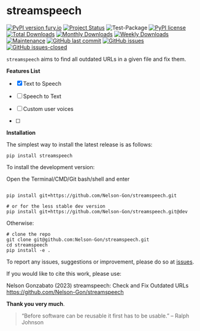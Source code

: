 # streamspeech

[![PyPI version fury.io](https://badge.fury.io/py/streamspeech.svg)](https://pypi.python.org/pypi/streamspeech/)
[![Project Status](http://www.repostatus.org/badges/latest/active.svg)](http://www.repostatus.org/#active) 
![Test-Package](https://github.com/Nelson-Gon/streamspeech/workflows/Test-Package/badge.svg)
[![PyPI license](https://img.shields.io/pypi/l/streamspeech.svg)](https://pypi.python.org/pypi/streamspeech/)
[![Total Downloads](https://pepy.tech/badge/streamspeech)](https://pepy.tech/project/streamspeech)
[![Monthly Downloads](https://pepy.tech/badge/streamspeech/month)](https://pepy.tech/project/streamspeech)
[![Weekly Downloads](https://pepy.tech/badge/streamspeech/week)](https://pepy.tech/project/streamspeech)
[![Maintenance](https://img.shields.io/badge/Maintained%3F-yes-green.svg)](https://GitHub.com/Nelson-Gon/streamspeech/graphs/commit-activity)
[![GitHub last commit](https://img.shields.io/github/last-commit/Nelson-Gon/streamspeech.svg)](https://github.com/Nelson-Gon/streamspeech/commits/main)
[![GitHub issues](https://img.shields.io/github/issues/Nelson-Gon/streamspeech.svg)](https://GitHub.com/Nelson-Gon/streamspeech/issues/)
[![GitHub issues-closed](https://img.shields.io/github/issues-closed/Nelson-Gon/streamspeech.svg)](https://GitHub.com/Nelson-Gon/streamspeech/issues?q=is%3Aissue+is%3Aclosed)



`streamspeech` aims to find all outdated URLs in a given file and fix them. 


**Features List**

- [x] Text to Speech

- [ ] Speech to Text 

- [ ] Custom user voices 

- [ ]





**Installation**

The simplest way to install the latest release is as follows:

```shell
pip install streamspeech

```

To install the development version:


Open the Terminal/CMD/Git bash/shell and enter

```shell

pip install git+https://github.com/Nelson-Gon/streamspeech.git

# or for the less stable dev version
pip install git+https://github.com/Nelson-Gon/streamspeech.git@dev

```

Otherwise:

```shell
# clone the repo
git clone git@github.com:Nelson-Gon/streamspeech.git
cd streamspeech
pip install -e . 

```



To report any issues, suggestions or improvement, please do so at [issues](https://github.com/Nelson-Gon/streamspeech/issues). 

If you would like to cite this work, please use:

Nelson Gonzabato (2023) streamspeech: Check and Fix Outdated URLs https://github.com/Nelson-Gon/streamspeech


**Thank you very much**. 


> “Before software can be reusable it first has to be usable.” – Ralph Johnson






